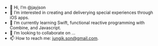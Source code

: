 - 👋 Hi, I’m @jayjson
- 👀 I’m interested in creating and deliverying special experiences through iOS apps.
- 🌱 I’m currently learning Swift, functional reactive programming with Combine, and Javascript.
- 💞️ I’m looking to collaborate on ...
- 📫 How to reach me: jungik.son@gmail.com.

<!---
jayjson/jayjson is a ✨ special ✨ repository because its `README.md` (this file) appears on your GitHub profile.
You can click the Preview link to take a look at your changes.
--->
